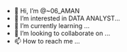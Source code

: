 - 👋 Hi, I’m @~06_AMAN
- 👀 I’m interested in DATA ANALYST...
- 🌱 I’m currently learning ...
- 💞️ I’m looking to collaborate on ...
- 📫 How to reach me ...

<!---
EURAAMAN/EURAAMAN is a ✨ special ✨ repository because its `README.md` (this file) appears on your GitHub profile.
You can click the Preview link to take a look at your changes.
--->
